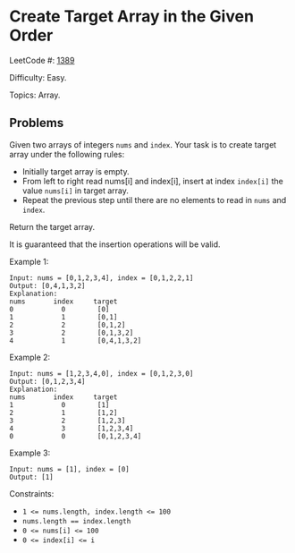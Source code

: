 # Create Target Array in the Given Order

LeetCode #: [1389](https://leetcode.com/problems/create-target-array-in-the-given-order/)

Difficulty: Easy.

Topics: Array.

## Problems

Given two arrays of integers `nums` and `index`. Your task is to create target array under the following rules:

- Initially target array is empty.
- From left to right read nums[i] and index[i], insert at index `index[i]` the value `nums[i]` in target array.
- Repeat the previous step until there are no elements to read in `nums` and `index`.

Return the target array.

It is guaranteed that the insertion operations will be valid.

Example 1:

```text
Input: nums = [0,1,2,3,4], index = [0,1,2,2,1]
Output: [0,4,1,3,2]
Explanation:
nums       index     target
0            0        [0]
1            1        [0,1]
2            2        [0,1,2]
3            2        [0,1,3,2]
4            1        [0,4,1,3,2]
```

Example 2:

```text
Input: nums = [1,2,3,4,0], index = [0,1,2,3,0]
Output: [0,1,2,3,4]
Explanation:
nums       index     target
1            0        [1]
2            1        [1,2]
3            2        [1,2,3]
4            3        [1,2,3,4]
0            0        [0,1,2,3,4]
```

Example 3:

```text
Input: nums = [1], index = [0]
Output: [1]
```

Constraints:

- `1 <= nums.length, index.length <= 100`
- `nums.length == index.length`
- `0 <= nums[i] <= 100`
- `0 <= index[i] <= i`
